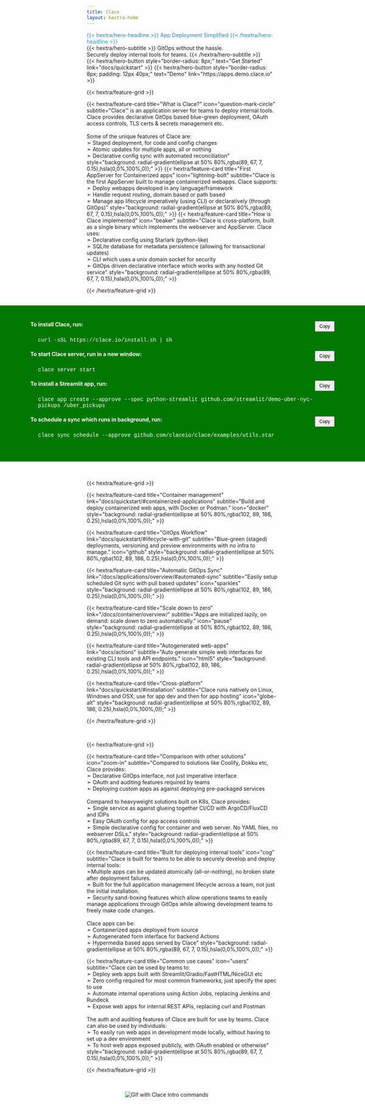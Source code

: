 ```yaml
---
title: Clace
layout: hextra-home
---
```


<div class="hx-mt-6 hx-mb-6" style="background: #277A9F; background: linear-gradient(180deg, #277A9F, #359ece); color: transparent; background-clip: text; -webkit-background-clip: text;">
{{< hextra/hero-headline >}}
  App Deployment Simplified
{{< /hextra/hero-headline >}}
</div>

<div class="hx-mb-10">
{{< hextra/hero-subtitle >}}
  GitOps without the hassle.&nbsp;<br class="sm:hx-block hx-hidden"/>
  Securely deploy internal tools for teams.
{{< /hextra/hero-subtitle >}}
</div>

<div class="hx-mb-4">
{{< hextra/hero-button style="border-radius: 8px;" text="Get Started" link="docs/quickstart" >}}
{{< hextra/hero-button style="border-radius: 8px; padding: 12px 40px;" text="Demo" link="https://apps.demo.clace.io" >}}
</div>

{{< hextra/feature-grid >}}

<!-- prettier-ignore --> {{< hextra/feature-card title="What is Clace?" icon="question-mark-circle" subtitle="Clace™ is an application server for teams to deploy internal tools. Clace provides declarative GitOps based blue-green deployment, OAuth access controls, TLS certs & secrets management etc.<br><br> Some of the unique features of Clace are:<br>➣ Staged deployment, for code and config changes<br>➣ Atomic updates for multiple apps, all or nothing<br>➣ Declarative config sync with automated reconciliation" style="background: radial-gradient(ellipse at 50% 80%,rgba(89, 67, 7, 0.15),hsla(0,0%,100%,0));" >}}

<!-- prettier-ignore --> {{< hextra/feature-card title="First AppServer for Containerized apps" icon="lightning-bolt" subtitle="Clace is the first AppServer built to manage containerized webapps. Clace supports:<br>➣ Deploy webapps developed in any language/framework<br>➣ Handle request routing, domain based or path based<br>➣ Manage app lifecycle imperatively (using CLI) or declaratively (through GitOps)" style="background: radial-gradient(ellipse at 50% 80%,rgba(89, 67, 7, 0.15),hsla(0,0%,100%,0));" >}}

<!-- prettier-ignore --> {{< hextra/feature-card title="How is Clace implemented" icon="beaker" subtitle="Clace is cross-platform, built as a single binary which implements the webserver and AppServer. Clace uses: <br>➣ Declarative config using Starlark (python-like)<br>➣ SQLite database for metadata persistence (allowing for transactional updates)<br>➣ CLI which uses a unix domain socket for security<br>➣ GitOps driven declarative interface which works with any hosted Git service" style="background: radial-gradient(ellipse at 50% 80%,rgba(89, 67, 7, 0.15),hsla(0,0%,100%,0));" >}}

{{< /hextra/feature-grid >}}
<br>
<br>

<div style="position: relative; width: 100vw; margin-left: calc(-50vw + 50%); background: #007700; color: white; justify-content: center; box-sizing: border-box; padding: 25px; font-family: 'Inter', 'Segoe UI', 'Helvetica Neue', 'Roboto', 'Arial', sans-serif;">
<div style="max-width: 800px; width: 100%; margin: 0 auto; padding: 1rem;">

<div style="position: relative;">
<div style="font-weight: bold; margin-bottom: 5px;">To install Clace, run:</div>
<div style="padding: 20px; overflow-x: auto; font-family: 'Fira Code', 'JetBrains Mono', 'SFMono-Regular', Courier, monospace;" id="code1">
curl -sSL https://clace.io/install.sh | sh
</div>
<button style="position: absolute; top: 0; right: 0; padding: 5px 10px; font-size: 12px; cursor: pointer;" onclick="copyCode('code1', this)">Copy</button>
</div>

<div style="position: relative;">
<div style="font-weight: bold; margin-bottom: 5px;">To start Clace server, run in a new window:</div>
<div style="padding: 20px; overflow-x: auto; font-family: 'Fira Code', 'JetBrains Mono', 'SFMono-Regular', Courier, monospace;" id="code2">
clace server start
</div>
<button style="position: absolute; top: 0; right: 0; padding: 5px 10px; font-size: 12px; cursor: pointer;" onclick="copyCode('code2', this)">Copy</button>
</div>

<div style="position: relative;">
<div style="font-weight: bold; margin-bottom: 5px;">To install a Streamlit app, run:</div>
<div style="padding: 20px; overflow-x: auto; font-family: 'Fira Code', 'JetBrains Mono', 'SFMono-Regular', Courier, monospace;" id="code3">
clace app create --approve --spec python-streamlit github.com/streamlit/demo-uber-nyc-pickups /uber_pickups
</div>
<button style="position: absolute; top: 0; right: 0; padding: 5px 10px; font-size: 12px; cursor: pointer;" onclick="copyCode('code3', this)">Copy</button>
</div>

<div style="position: relative;">
<div style="font-weight: bold; margin-bottom: 5px;">To schedule a sync which runs in background, run:</div>
<div style="padding: 20px; font-family: 'Fira Code', 'JetBrains Mono', 'SFMono-Regular', Consolas, 'Liberation Mono', Menlo, Courier, monospace;" id="code4">
clace sync schedule --approve github.com/claceio/clace/examples/utils.star
</div>
<button style="position: absolute; top: 0; right: 0; padding: 5px 10px; font-size: 12px; cursor: pointer;" onclick="copyCode('code4', this)">Copy</button>
</div>

</div>
</div>

<script>
function copyCode(codeId, buttonElem) {
    const code = document.getElementById(codeId).textContent;
    navigator.clipboard.writeText(code).then(() => {
        const originalText = buttonElem.textContent;
        buttonElem.textContent = 'Copied!';
        setTimeout(() => {
            buttonElem.textContent = originalText;
        }, 2000);
    }).catch(err => {
        console.error('Copy failed', err);
    });
}
</script>

<br>
<br>

{{< hextra/feature-grid >}}

<!-- prettier-ignore -->
{{< hextra/feature-card title="Container management" link="docs/quickstart/#containerized-applications" subtitle="Build and deploy containerized web apps, with Docker or Podman."  icon="docker" style="background: radial-gradient(ellipse at 50% 80%,rgba(102, 89, 186, 0.25),hsla(0,0%,100%,0));" >}}

<!-- prettier-ignore -->
{{< hextra/feature-card title="GitOps Workflow" link="docs/quickstart/#lifecycle-with-git" subtitle="Blue-green (staged) deployments, versioning and preview environments with no infra to manage."  icon="github" style="background: radial-gradient(ellipse at 50% 80%,rgba(102, 89, 186, 0.25),hsla(0,0%,100%,0));" >}}

<!-- prettier-ignore -->
{{< hextra/feature-card title="Automatic GitOps Sync" link="/docs/applications/overview/#automated-sync" subtitle="Easily setup scheduled Git sync with pull based updates"  icon="sparkles" style="background: radial-gradient(ellipse at 50% 80%,rgba(102, 89, 186, 0.25),hsla(0,0%,100%,0));" >}}

<!-- prettier-ignore -->
{{< hextra/feature-card title="Scale down to zero" link="/docs/container/overview/" subtitle="Apps are initialized lazily, on demand: scale down to zero automatically."  icon="pause" style="background: radial-gradient(ellipse at 50% 80%,rgba(102, 89, 186, 0.25),hsla(0,0%,100%,0));" >}}

<!-- prettier-ignore -->
{{< hextra/feature-card title="Autogenerated web-apps" link="docs/actions" subtitle="Auto generate simple web interfaces for existing CLI tools and API endpoints."  icon="html5" style="background: radial-gradient(ellipse at 50% 80%,rgba(102, 89, 186, 0.25),hsla(0,0%,100%,0));" >}}

<!-- prettier-ignore -->
{{< hextra/feature-card title="Cross-platform" link="docs/quickstart/#installation" subtitle="Clace runs natively on Linux, Windows and OSX; use for app dev and then for app hosting"  icon="globe-alt" style="background: radial-gradient(ellipse at 50% 80%,rgba(102, 89, 186, 0.25),hsla(0,0%,100%,0));" >}}

{{< /hextra/feature-grid >}}

<br />

{{< hextra/feature-grid >}}

<!-- prettier-ignore -->
{{< hextra/feature-card title="Comparison with other solutions" icon="zoom-in" subtitle="Compared to  solutions like Coolify, Dokku etc, Clace provides:<br />➣ Declarative GitOps interface, not just imperative interface<br/>➣ OAuth and auditing features required by teams <br/>➣ Deploying custom apps as against deploying pre-packaged services<br/><br/>Compared to heavyweight solutions built on K8s, Clace provides:<br/>➣ Single service as against glueing together CI/CD with ArgoCD/FluxCD and IDPs<br/>➣ Easy OAuth config for app access controls<br/>➣ Simple declarative config for container and web server. No YAML files, no webserver DSLs." style="background: radial-gradient(ellipse at 50% 80%,rgba(89, 67, 7, 0.15),hsla(0,0%,100%,0));" >}}

<!-- prettier-ignore -->
{{< hextra/feature-card title="Built for deploying internal tools" icon="cog" subtitle="Clace is built for teams to be able to securely develop and deploy internal tools:<br />➣Multiple apps can be updated atomically (all-or-nothing), no broken state after deployment failures.<br />➣ Built for the full application management lifecycle across a team, not just the initial installation.<br />➣ Security sand-boxing features which allow operations teams to easily manage applications through GitOps while allowing development teams to freely make code changes.<br /><br /> Clace apps can be:<br />➣ Containerized apps deployed from source<br />➣ Autogenerated form interface for backend Actions<br />➣ Hypermedia based apps served by Clace" style="background: radial-gradient(ellipse at 50% 80%,rgba(89, 67, 7, 0.15),hsla(0,0%,100%,0));" >}}

{{< hextra/feature-card title="Common use cases" icon="users" subtitle="Clace can be used by teams to:<br/>➣  Deploy web apps built with Streamlit/Gradio/FastHTML/NiceGUI etc<br/>➣ Zero config required for most common frameworks, just specify the spec to use<br />➣ Automate internal operations using Action Jobs, replacing Jenkins and Rundeck<br/>➣ Expose web apps for internal REST APIs, replacing curl and Postman<br><br>The auth and auditing features of Clace are built for use by teams. Clace can also be used by individuals:<br/>➣ To easily run web apps in development mode locally, without having to set up a dev environment<br/>➣ To host web apps exposed publicly, with OAuth enabled or otherwise" style="background: radial-gradient(ellipse at 50% 80%,rgba(89, 67, 7, 0.15),hsla(0,0%,100%,0));" >}}

{{< /hextra/feature-grid >}}

<br>
<br>

<style>
  /* Apply width 60% for screens wider than 768px */
  @media screen and (min-width: 768px) {
    .responsive-picture {
      width: 60%;
    }
  }
</style>

<picture  class="responsive-picture" style="display: block; margin-left: auto; margin-right: auto;">
  <source media="(prefers-color-scheme: dark)" srcset="https://clace.io/intro_dark.gif">
  <source media="(prefers-color-scheme: light)" srcset="https://clace.io/intro_light.gif">
  <img alt="Gif with Clace intro commands" src="https://clace.io/intro_light.gif">
</picture>
<br>
